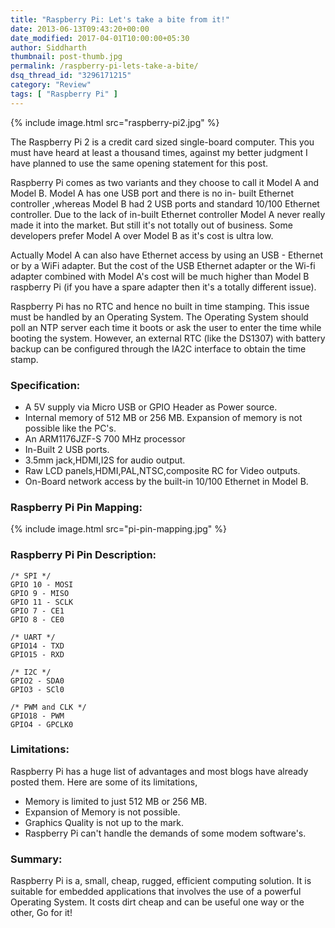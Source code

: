 ```yaml
---
title: "Raspberry Pi: Let's take a bite from it!"
date: 2013-06-13T09:43:20+00:00
date_modified: 2017-04-01T10:00:00+05:30
author: Siddharth
thumbnail: post-thumb.jpg
permalink: /raspberry-pi-lets-take-a-bite/
dsq_thread_id: "3296171215"
category: "Review"
tags: [ "Raspberry Pi" ]
---
```


{% include image.html src="raspberry-pi2.jpg" %}

The Raspberry Pi 2 is a credit card sized single-board computer. This you must have heard at least a thousand times, against my better judgment I have planned to use the same opening statement for this post.

Raspberry Pi comes as two variants and they choose to call it Model A and Model B. Model A has one USB port and there is no in- built Ethernet controller ,whereas Model B had 2 USB ports and standard 10/100 Ethernet controller. Due to the lack of in-built  Ethernet controller Model A never really made it into the market. But still it's not totally out of business. Some developers prefer Model A over Model B as it's cost is ultra low.

Actually Model A can also have Ethernet access by using an USB - Ethernet or by a WiFi adapter. But the cost of the USB Ethernet adapter or the Wi-fi adapter combined with Model A's cost will be much higher than Model B raspberry Pi (if you have a spare adapter then it's a totally different issue).

Raspberry Pi has no RTC and hence no built in time stamping. This issue must be handled by an Operating System. The Operating System should poll an NTP server each time it boots or ask the user to enter the time while booting the system. However, an external RTC (like the DS1307) with battery backup can be configured through the IA2C interface to obtain the time stamp.

### Specification:

  * A 5V supply via Micro USB or GPIO Header as Power source.
  * Internal memory of 512 MB or 256 MB. Expansion of memory is not possible like the PC's.
  * An ARM1176JZF-S 700 MHz processor
  * In-Built 2 USB ports.
  * 3.5mm jack,HDMI,I2S for audio output.
  * Raw LCD panels,HDMI,PAL,NTSC,composite  RC for Video outputs.
  * On-Board network access by the built-in 10/100 Ethernet in Model B.

### Raspberry Pi Pin Mapping:

{% include image.html src="pi-pin-mapping.jpg" %}

### Raspberry Pi Pin Description:

```text
/* SPI */
GPIO 10 - MOSI
GPIO 9 - MISO
GPIO 11 - SCLK
GPIO 7 - CE1
GPIO 8 - CE0

/* UART */
GPIO14 - TXD
GPIO15 - RXD

/* I2C */
GPIO2 - SDA0
GPIO3 - SCl0

/* PWM and CLK */
GPIO18 - PWM
GPIO4 - GPCLK0
```

### Limitations:

Raspberry Pi has a huge list of advantages and most blogs have already posted them. Here are some of its limitations,

  * Memory is limited to just 512 MB or 256 MB.
  * Expansion of Memory is not possible.
  * Graphics Quality is not up to the mark.
  * Raspberry Pi can't handle the  demands of some modem software's.

### Summary:

Raspberry Pi is a, small, cheap, rugged, efficient computing solution. It is suitable for embedded applications that involves the use of a powerful Operating System. It costs dirt cheap and can be useful one way or the other, Go for it!
